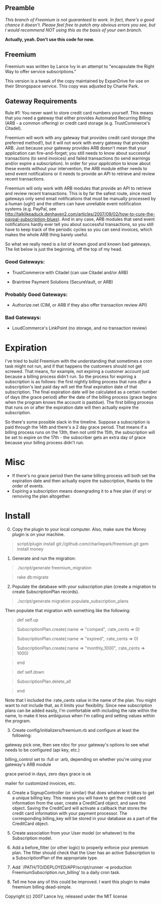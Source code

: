 ## Preamble

*This branch of Freemium is not guaranteed to work. In fact, there's a good chance it doesn't. Please feel free to patch any obvious errors you see, but I would recommend NOT using this as the basis of your own branch.*

**Actually, yeah. Don't use this code for now.**

## Freemium

Freemium was written by Lance Ivy in an attempt to "encapsulate the Right Way to offer service subscriptions."



This version is a tweak of the copy maintained by ExpanDrive for use on their Strongspace service. This copy was adjusted by Charlie Park.

## Gateway Requirements

Rule #1: You never want to store credit card numbers yourself. This means that you need a gateway that either provides Automated Recurring Billing (ARB - a common offering) or credit card storage (e.g. TrustCommerce's Citadel).

Freemium will work with any gateway that provides credit card storage (the preferred method!), but it will not work with every gateway that provides ARB. Just because your gateway provides ARB doesn't mean that your application can fire-and-forget; you still needs to know about successful transactions (to send invoices) and failed transactions (to send warnings and/or expire a subscription). In order for your _application_ to know about these events without your intervention, the ARB module either needs to send event notifications or it needs to provide an API to retrieve and review recent transactions.

Freemium will only work with ARB modules that provide an API to retrieve and review recent transactions. This is by far the safest route, since most gateways only send email notifications that must be manually processed by a human (ugh!) and the others can have unreliable event notification systems (e.g. PayPal, see http://talklikeaduck.denhaven2.com/articles/2007/09/02/how-to-cure-the-paypal-subscription-blues). And in any case, ARB modules that send event notifications hardly ever tell you about successful transactions, so you still have to keep track of the periodic cycles so you can send invoices, which makes the whole ARB thing barely useful.

So what we really need is a list of known good and known bad gateways. The list below is just the beginning, off the top of my head.

### Good Gateways:

* TrustCommerce with Citadel (can use Citadel and/or ARB)

* Braintree Payment Solutions (SecureVault, or ARB)

### Probably Good Gateways:

* Authorize.net (CIM, or ARB if they also offer transaction review API)

### Bad Gateways:

* LoudCommerce's LinkPoint (no storage, and no transaction review)

# Expiration

I've tried to build Freemium with the understanding that sometimes a cron task might not run, and if that happens the customers should not get screwed. That means, for example, not expiring a customer account just because a billing process didn't run. So the process for expiring a subscription is as follows: the first nightly billing process that runs _after_ a subscription's last paid day will set the final expiration date of that subscription. The final expiration date will be calculated as a certain number of days (the grace period) after the date of the billing process (grace begins when the program _knows_ the account is pastdue). The first billing process that runs on or after the expiration date will then actually expire the subscription.

So there's some possible slack in the timeline. Suppose a subscription is paid through the 14th and there's a 2 day grace period. That means if a billing process runs on the 13th, then not until the 15th, the subscription will be set to expire on the 17th - the subscriber gets an extra day of grace because your billing process didn't run.

# Misc
* If there's no grace period then the same billing process will both set the expiration date and then actually expire the subscription, thanks to the order of events.
* Expiring a subscription means downgrading it to a free plan (if any) or removing the plan altogether.

# Install

0) Copy the plugin to your local computer. Also, make sure the Money plugin is on your machine.

  > script/plugin install git://github.com/charliepark/freemium.git
  > gem install money

1) Generate and run the migration:

  > ./script/generate freemium_migration

  > rake db:migrate

2) Populate the database with your subscription plan (create a migration to create SubscriptionPlan records).

  > ./script/generate migration populate_subscription_plans

Then populate that migration with something like the following:

  > def self.up

  >  SubscriptionPlan.create(:name => "comped", :rate_cents => 0)

  >  SubscriptionPlan.create(:name => "expired", :rate_cents => 0)

  >  SubscriptionPlan.create(:name => "monthly_1000", :rate_cents => 1000)

  >end

  >

  >def self.down

  >  SubscriptionPlan.delete_all

  >end

Note that I included the :rate_cents value in the name of the plan. You might want to _not_ include that, as it limits your flexibility. Since new subscription plans can be added easily, I'm comfortable with including the rate within the name, to make it less ambiguous when I'm calling and setting values within the program.

3) Create config/initializers/freemium.rb and configure at least the following:

  gateway         pick one, then see rdoc for your gateway's options to see what needs to be configured (api key, etc.)

  billing_control set to :full or :arb, depending on whether you're using your gateway's ARB module

  grace period    in days, zero days grace is ok

  mailer          for customized invoices, etc.

4) Create a SignupController (or similar) that does whatever it takes to get a unique billing key. This means you will have to get the credit card information from the user, create a CreditCard object, and save the object. Saving the CreditCard will activate a callback  that stores the credit card information with your payment processor. The corresponding billing_key will be stored in your database as a part of the CreditCard object.

5) Create association from your User model (or whatever) to the Subscription model.

6) Add a before_filter (or other logic) to properly enforce your premium plan. The filter should check that the User has an active Subscription to a SubscriptionPlan of the appropriate type.

7) Add `/PATH/TO/DEPLOYED/APP/script/runner -e production FreemiumSubscription.run_billing' to a daily cron task.

8) Tell me how any of this could be improved. I want this plugin to make freemium billing dead-simple.

Copyright (c) 2007 Lance Ivy, released under the MIT license
